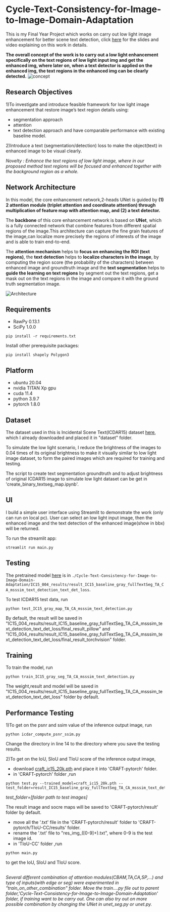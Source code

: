 # Cycle-Text-Consistency-for-Image-to-Image-Domain-Adaptation
This is my Final Year Project which works on carry out low light image enhancement for better scene text detection, click [here](https://drive.google.com/drive/folders/1u1ACc2EpO4phkqlqkoJ9HUKGuGgNEx-5?usp=sharing) for the slides and video explaining on this work in details.

**The overall concept of the work is to carry out a low light enhancement specifically on the text regions of low light input img and get the enhanced img, where later on, when a text detector is applied on the enhanced img,  the text regions in the enhanced img can be clearly detected.**
![concept](https://drive.google.com/uc?export=view&id=1jiA_kUUUiJADQIkdwkBNxxkLn3GQ_ENK)

## Research Objectives
1)To investigate and introduce feasible framework for low light image enhancement that restore image’s text region details using:
- segmentation approach 
- attention 
- text detection approach
and have comparable performance with existing baseline model.

2)Introduce a text (segmentation/detection) loss to make the object(text) in enhanced image to be visual clearly.

*Novelty : Enhance the text regions of low light image, where in our proposed method text regions will be focused and enhanced together with the background region as a whole.*

## Network Architecture
In this model, the core enhancement network,2-heads UNet is guided by **(1) 2 attention module (triplet attention and coordinate attention) through multiplication of feature map with attention map, and (2) a text detector.**

The **backbone** of this core enhancement network is based on **UNet**, which is a fully connected network that combine features from different spatial regions of the image.This architecture can capture the fine grain features of the image,can localize more precisely the regions of interests of the image and is able to train end-to-end.

The **attention mechanism** helps to **focus on enhancing the ROI (text regions)**, the **text detection** helps to **localize characters in the image**, by computing the region score (the probability of the characters) between enhanced image and groundtruth image and the **text segmentation** helps to **guide the learning on text regions** by segment out the text regions, get a mask out on the text regions in the image and compare it with the ground truth segmentation image.

![Architecture](https://drive.google.com/uc?export=view&id=1op6WsaFJmnedZTRj1-bSk2aUwl_Vy_jw)

## Requirements
- RawPy 0.13.1
- SciPy 1.0.0
```
pip install -r requirements.txt
```
Install other prerequisite packages:
```shell
pip install shapely Polygon3
```
## Platform
- ubuntu 20.04
- nvidia TITAN Xp gpu
- cuda 11.4
- python 3.9.7
- pytorch 1.8.0

## Dataset
The dataset used in this is Incidental Scene Text(ICDAR15) dataset [here](https://rrc.cvc.uab.es/?ch=4&com=downloads), which I already downloaded and placed it in "dataset" folder.

To simulate the low light scenario, I reduce the brightness of the images to 0.04 times of its original brightness to make it visually similar to low light image dataset, to form the paired images which are required for training and testing.

The script to create text segmentation groundtruth and to adjust brightness of original ICDAR15 image to simulate low light dataset can be get in 'create_binary_textseg_map.ipynb'.

## UI
I build a simple user interface using Streamlit to demonstrate the work (only can run on local pc). User can select an low light input image, then the enhanced image and the text detection of the enhanced image(show in bbx) will be returned.

To run the streamlit app:
```
streamlit run main.py
```

## Testing
The pretrained model [here](https://github.com/meiyihTan/Cycle-Text-Consistency-for-Image-to-Image-Domain-Adaptation/blob/master/IC15_004_results/result_IC15_baseline_gray_fullTextSeg_TA_CA_msssim_text_detection_text_det_loss/early_stop_model.pth) is in `./Cycle-Text-Consistency-for-Image-to-Image-Domain-Adaptation/IC15_004_results/result_IC15_baseline_gray_fullTextSeg_TA_CA_msssim_text_detection_text_det_loss`. 

To test ICDAR15 test data, run
```
python test_IC15_gray_map_TA_CA_msssim_text_detection.py
```
By default, the result will be saved in "IC15_004_results/result_IC15_baseline_gray_fullTextSeg_TA_CA_msssim_text_detection_text_det_loss/final_result_pillow" and "IC15_004_results/result_IC15_baseline_gray_fullTextSeg_TA_CA_msssim_text_detection_text_det_loss/final_result_torchvision"  folder.

## Training
To train the model, run 
```
python train_IC15_gray_seg_TA_CA_msssim_text_detection.py
```
The weight,result and model will be saved in "IC15_004_results/result_IC15_baseline_gray_fullTextSeg_TA_CA_msssim_text_detection_text_det_loss"  folder by default.

## Performance Testing
1)To get on the psnr and ssim value of the inference output image, run
```
python icdar_compute_psnr_ssim.py
```
Change the directory in line 14 to the directory where you save the testing results.

2)To get on the IoU, SIoU and TIoU score of the inference output image,
- download [craft_ic15_20k.pth](https://drive.google.com/file/d/1J552AE1uG0d1ew4ubLI_PjkaOhPdUCSx/view?usp=sharing) and place it into 'CRAFT-pytorch' folder.
- in 'CRAFT-pytorch' folder ,run
```
python test.py --trained_model=craft_ic15_20k.pth --test_folder=result_IC15_baseline_gray_fullTextSeg_TA_CA_msssim_text_detection_text_det_loss
```
*test_folder=[folder path to test images]*

The result image and socre maps will be saved to 'CRAFT-pytorch/result' folder by default.
- move all the '.txt' file in the 'CRAFT-pytorch/result' folder to 'CRAFT-pytorch/TIoU-CC/results' folder.
- rename the '.txt' file to "res_img_([0-9]+).txt", where 0-9 is the test image id.
- in 'TIoU-CC' folder ,run
```
python main.py 
```
to get the IoU, SIoU and TIoU score.

## 
*Several different combination of attention modules(CBAM,TA,CA,SP,...) and type of inputs(with edge or seg) were experimented in "train_on_other_combination" folder. Move the train....py file out to parent folder,'Cycle-Text-Consistency-for-Image-to-Image-Domain-Adaptation' folder, if training want to be carry out. One can also try out on more possible combination by changing the UNet in unet_seg.py or unet.py.*
